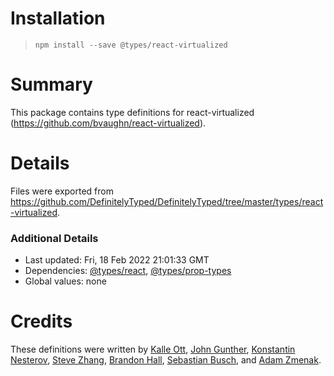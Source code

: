 # Installation
> `npm install --save @types/react-virtualized`

# Summary
This package contains type definitions for react-virtualized (https://github.com/bvaughn/react-virtualized).

# Details
Files were exported from https://github.com/DefinitelyTyped/DefinitelyTyped/tree/master/types/react-virtualized.

### Additional Details
 * Last updated: Fri, 18 Feb 2022 21:01:33 GMT
 * Dependencies: [@types/react](https://npmjs.com/package/@types/react), [@types/prop-types](https://npmjs.com/package/@types/prop-types)
 * Global values: none

# Credits
These definitions were written by [Kalle Ott](https://github.com/kaoDev), [John Gunther](https://github.com/guntherjh), [Konstantin Nesterov](https://github.com/wasd171), [Steve Zhang](https://github.com/Stevearzh), [Brandon Hall](https://github.com/brandonhall), [Sebastian Busch](https://github.com/sbusch), and [Adam Zmenak](https://github.com/azmenak).
